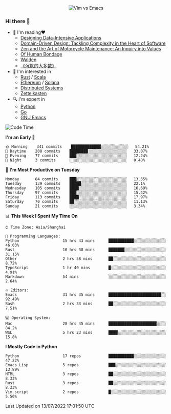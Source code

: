 <p align="center">
    <img src="https://gist.githubusercontent.com/coldnight/e696baffb094e71c96cb302118878eae/raw/40ea5053a6f66cc65f90f437e4173497da225958/banner.gif" alt="Vim vs Emacs" />
</p>

### Hi there 👋

- 📖 I'm reading❤️
    + [Designing Data-Intensive Applications](https://www.oreilly.com/library/view/designing-data-intensive-applications/9781491903063/)
    + [Domain-Driven Design: Tackling Complexity in the Heart of Software](https://www.dddcommunity.org/book/evans_2003/)
    + [Zen and the Art of Motorcycle Maintenance: An Inquiry into Values](https://en.wikipedia.org/wiki/Zen_and_the_Art_of_Motorcycle_Maintenance)
    + [Of Human Bondage](https://en.wikipedia.org/wiki/Of_Human_Bondage)
    + [Walden](https://en.wikipedia.org/wiki/Walden)
    + [《沉默的大多数》](https://en.wikipedia.org/wiki/Silent_majority)
- 🌱 I'm interested in
    + [Rust](https://www.rust-lang.org/) / [Scala](https://www.scala-lang.org/)
    + [Ethereum](https://ethereum.org/en/) / [Solana](https://solana.com/)
	+ [Distributed Systems](https://www.linuxzen.com/notes/topics/20200320174417_%E5%88%86%E5%B8%83%E5%BC%8F/)
	+ [Zettelkasten](https://www.linuxzen.com/notes/notes/20220120080920-slip_box/)
- 🔍 I'm expert in
    + [Python](https://www.python.org/)
    + [Go](https://go.dev/)
    + [GNU Emacs](https://www.gnu.org/software/emacs/)

<!--START_SECTION:waka-->
![Code Time](http://img.shields.io/badge/Code%20Time-0%20secs-blue)

**I'm an Early 🐤** 

```text
🌞 Morning    341 commits    █████████████░░░░░░░░░░░░   54.21% 
🌆 Daytime    208 commits    ████████░░░░░░░░░░░░░░░░░   33.07% 
🌃 Evening    77 commits     ███░░░░░░░░░░░░░░░░░░░░░░   12.24% 
🌙 Night      3 commits      ░░░░░░░░░░░░░░░░░░░░░░░░░   0.48%

```
📅 **I'm Most Productive on Tuesday** 

```text
Monday       84 commits     ███░░░░░░░░░░░░░░░░░░░░░░   13.35% 
Tuesday      139 commits    █████░░░░░░░░░░░░░░░░░░░░   22.1% 
Wednesday    105 commits    ████░░░░░░░░░░░░░░░░░░░░░   16.69% 
Thursday     97 commits     ███░░░░░░░░░░░░░░░░░░░░░░   15.42% 
Friday       113 commits    ████░░░░░░░░░░░░░░░░░░░░░   17.97% 
Saturday     70 commits     ██░░░░░░░░░░░░░░░░░░░░░░░   11.13% 
Sunday       21 commits     ░░░░░░░░░░░░░░░░░░░░░░░░░   3.34%

```


📊 **This Week I Spent My Time On** 

```text
⌚︎ Time Zone: Asia/Shanghai

💬 Programming Languages: 
Python                   15 hrs 43 mins      ███████████░░░░░░░░░░░░░░   46.03% 
Rust                     10 hrs 38 mins      ███████░░░░░░░░░░░░░░░░░░   31.15% 
Other                    2 hrs 58 mins       ██░░░░░░░░░░░░░░░░░░░░░░░   8.72% 
TypeScript               1 hr 40 mins        █░░░░░░░░░░░░░░░░░░░░░░░░   4.91% 
Markdown                 54 mins             ░░░░░░░░░░░░░░░░░░░░░░░░░   2.64%

🔥 Editors: 
Emacs                    31 hrs 35 mins      ███████████████████████░░   92.49% 
Bash                     2 hrs 33 mins       ██░░░░░░░░░░░░░░░░░░░░░░░   7.51%

💻 Operating System: 
Mac                      28 hrs 45 mins      █████████████████████░░░░   84.2% 
WSL                      5 hrs 23 mins       ████░░░░░░░░░░░░░░░░░░░░░   15.8%

```

**I Mostly Code in Python** 

```text
Python                   17 repos            ███████████░░░░░░░░░░░░░░   47.22% 
Emacs Lisp               5 repos             ███░░░░░░░░░░░░░░░░░░░░░░   13.89% 
HTML                     3 repos             ██░░░░░░░░░░░░░░░░░░░░░░░   8.33% 
Rust                     3 repos             ██░░░░░░░░░░░░░░░░░░░░░░░   8.33% 
Vim script               2 repos             █░░░░░░░░░░░░░░░░░░░░░░░░   5.56%

```



 Last Updated on 13/07/2022 17:01:50 UTC
<!--END_SECTION:waka-->
